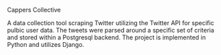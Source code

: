 Cappers Collective

A data collection tool scraping Twitter utilizing the Twitter API for specific pulbic user data. The tweets were parsed around a specific set of criteria and stored within a Postgresql backend. The project is implemented in Python and utilizes Django.
